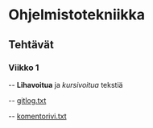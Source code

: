 # Ohjelmistotekniikka
## Tehtävät
### Viikko 1
-- **Lihavoitua** ja *kursivoitua* tekstiä

-- [gitlog.txt](https://github.com/Hempppa/ot-tyo/blob/master/laskarit/viikko1/gitlog.txt)

-- [komentorivi.txt](https://github.com/Hempppa/ot-tyo/blob/master/laskarit/viikko1/komentorivi.txt)
